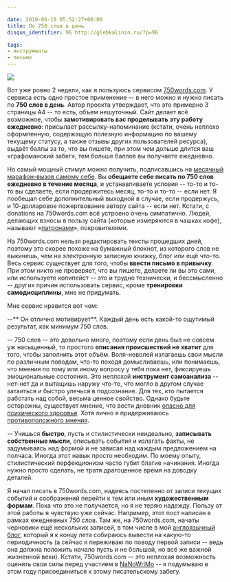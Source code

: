 ```yaml
---

date: 2010-06-10 05:52:27+00:00
title: По 750 слов в день
disqus_identifier: 96 http://glebkalinin.ru/?p=96

tags:
- инструменты
- письмо
---
```


![](https://glebkalinin.ru/featured/2010/06/750words-badge.png)

Вот уже ровно 2 недели, как я пользуюсь сервисом [750words.com](http://750words.com/). У сервиса есть одно простое применение -- в него можно и нужно писать по **750 слов в день**. Автор проекта утверждает, что это примерно 3 страницы А4 -- то есть, объем нешуточный. Сайт делает всё возможное, чтобы **замотивировать вас проделывать эту работу ежедневно**: присылает рассылку-напоминание (кстати, очень неплохо оформленную, содержащую полезную информацию по вашему текущему статусу, а также отзывы других пользователей ресурса), выдаёт баллы за то, что вы пишете, при этом чем дольше длится ваш «графоманский забег», тем больше баллов вы получаете ежедневно. 

Но самый мощный стимул можно получить, подписавшись на [месячный марафон-вызов самому себе](http://750words.com/one_month/). Вы **обещаете себе писать по 750 слов ежедневно в течение месяца**, и устанавливаете условия -- то-то и то-то вы сделаете, если продержитесь месяц, то-то и то-то -- если нет. Я пообещал себе дополнительный выходной в случае, если продержусь, и 10-долларовое пожертвование автору сайта -- если нет. Кстати, с donations на 750words.com всё устроено очень симпатично. Людей, делающих взносы в пользу сайта (которые измеряются в чашках кофе), называют «[патронами](http://750words.com/patrons)», покровителями.

На 750words.com нельзя редактировать тексты прошедших дней, поэтому это скорее похоже на бумажный блокнот, из которого слов не выкинешь, чем на электронную записную книжку, блог или ещё что-то. Весь сервис существует для того, чтобы **ввести письмо в привычку**. При этом никто не проверяет, что вы пишете, делаете ли вы это сами, или используете копипейст -- это и трудно технически, и бессмысленно -- других причин использовать сервис, кроме **тренировки самодисциплины**, мне не придумать.

Мне сервис нравится вот чем:<!-- more -->

--** Он отлично мотивирует**. Каждый день есть какой-то ощутимый результат, как минимум 750 слов.

-- 750 слов -- это довольно много, поэтому если день был не совсем уж насыщенный, то простого **описания происшествий не хватит** для того, чтобы заполнить этот объём. Воля-неволей излагаешь свои мысли по различным поводам, что-то походя домысливаешь, или понимаешь, что мнения по тому или иному вопросу у тебя пока нет, фиксируешь эмоциональные состояния. Это неплохой **инструмент самоанализа** -- нет-нет да и вытащишь наружу что-то, что могло в другом случае затаиться и быстро улечься в подсознание. Для тех, кто пытается работать над собой, весьма ценное свойство. Однако будьте осторожны, существует мнение, что вести дневник [опасно для психического здоровья](http://www.futurepundit.com/archives/002341.html). Хотя лично я придерживаюсь [противоположного мнения](http://thingsihavelearnedinmylife.com/sentence/motion-graphics/keeping-diary-supports-personal-development).

-- Учишься **быстро**, пусть и стилистически неидеально, **записывать собственные мысли**, описывать события и излагать факты, не задумываясь над формой и не зависая над каждым предложением на полчаса. Иногда этот навык просто необходим. По моему опыту, стилистический перфекционизм часто губит благие начинания. Иногда нужно просто сделать, не тратя драгоценное время на доводку деталей.


Я начал писать в 750words.com, надеясь постепенно от записи текущих событий и соображений перейти к тем или иным **художественным формам**. Пока что это не получается, но я не теряю надежду. Пользу от этой работы я чувствую уже сейчас. Например, этот пост написан в рамках ежедневных 750 слов. Там же, на 750words.com, начаты черновики ещё нескольких записей, в том числе в мой [англоязычный блог](http://glebkalinin.com), который я к концу лета собираюсь вывести на какую-то периодичность (а сейчас я переживаю по поводу первой записи -- ведь она должна положить начало пусть и не большой, но всё же важной жизненной вехи). Кстати, 750words.com -- это неплохая возможность оценить свои силы перед участием в [NaNoWriMo](http://www.nanowrimo.org/eng/whatisnano) -- я подумываю в этом году присоединиться к этому писательскому забегу.
